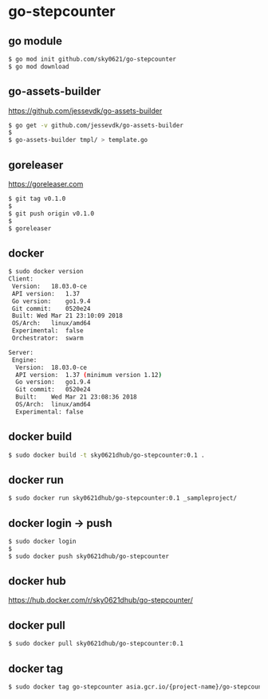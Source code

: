 # go-stepcounter

## go module

```bash
$ go mod init github.com/sky0621/go-stepcounter
$ go mod download
```

## go-assets-builder

https://github.com/jessevdk/go-assets-builder

```bash
$ go get -v github.com/jessevdk/go-assets-builder
$
$ go-assets-builder tmpl/ > template.go
```

## goreleaser

https://goreleaser.com

```bash
$ git tag v0.1.0
$
$ git push origin v0.1.0
$
$ goreleaser
```

## docker

```bash
$ sudo docker version
Client:
 Version:	18.03.0-ce
 API version:	1.37
 Go version:	go1.9.4
 Git commit:	0520e24
 Built:	Wed Mar 21 23:10:09 2018
 OS/Arch:	linux/amd64
 Experimental:	false
 Orchestrator:	swarm

Server:
 Engine:
  Version:	18.03.0-ce
  API version:	1.37 (minimum version 1.12)
  Go version:	go1.9.4
  Git commit:	0520e24
  Built:	Wed Mar 21 23:08:36 2018
  OS/Arch:	linux/amd64
  Experimental:	false
```

## docker build

```bash
$ sudo docker build -t sky0621dhub/go-stepcounter:0.1 .
```

## docker run

```bash
$ sudo docker run sky0621dhub/go-stepcounter:0.1 _sampleproject/
```

## docker login -> push

```bash
$ sudo docker login
$
$ sudo docker push sky0621dhub/go-stepcounter
```

## docker hub

https://hub.docker.com/r/sky0621dhub/go-stepcounter/

## docker pull

```bash
$ sudo docker pull sky0621dhub/go-stepcounter:0.1
```

## docker tag

```bash
$ sudo docker tag go-stepcounter asia.gcr.io/{project-name}/go-stepcounter
```
